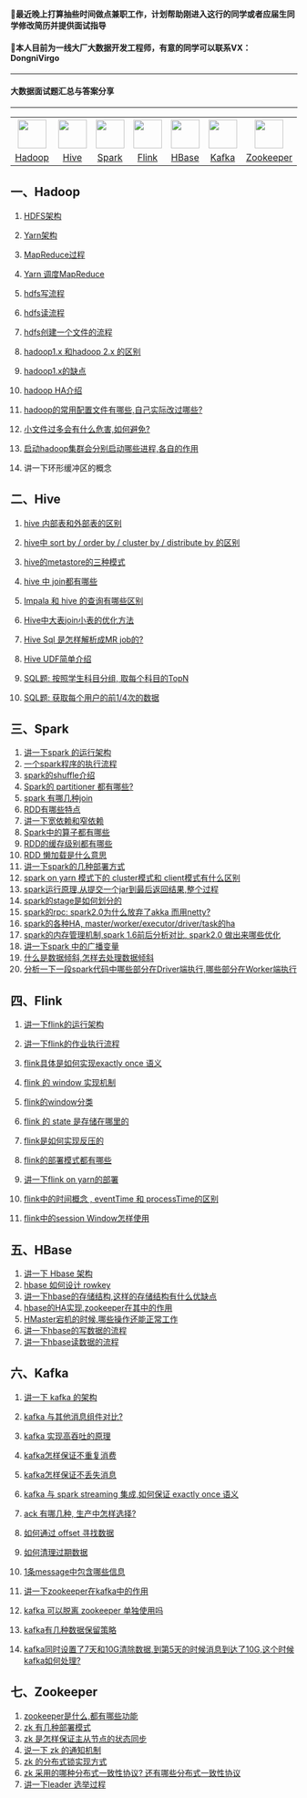 #### 🚩最近晚上打算抽些时间做点兼职工作，计划帮助刚进入这行的同学或者应届生同学修改简历并提供面试指导
#### 🚩本人目前为一线大厂大数据开发工程师，有意的同学可以联系VX：DongniVirgo
---

#### 大数据面试题汇总与答案分享

------

<table>
    <tr>
     <th><img width="50px" src="./pictures/hadoop.jpg"></th>
     <th><img width="50px" src="./pictures/hive.jpg"></th>
     <th><img width="50px" src="./pictures/spark.jpg"></th>
     <th><img width="50px" src="./pictures/flink.png"></th>
     <th><img width="50px" src="./pictures/hbase.png"></th>
     <th><img width="50px" src="./pictures/kafka.png"></th>
     <th><img width="50px" src="./pictures/zookeeper.jpg"></th>
    </tr>
<tr>
  <td align="center"><a href="#一hadoop">Hadoop</a></td>
  <td align="center"><a href="#二hive">Hive</a></td>
  <td align="center"><a href="#三spark">Spark</a></td>
  <td align="center"><a href="#四flink">Flink</a></td>
  <td align="center"><a href="#五hbase">HBase</a></td>
  <td align="center"><a href="#六kafka">Kafka</a></td>
  <td align="center"><a href="#七zookeeper">Zookeeper</a></td>
</tr>
    </table>


## 一、Hadoop

1. [HDFS架构](./docs/HDFS架构.md)

2. [Yarn架构](./docs/Yarn架构.md)

3. [MapReduce过程](./docs/MapReduce过程.md)

4. [Yarn 调度MapReduce](./docs/Yarn调度MapReduce.md)

5. [hdfs写流程](./docs/hdfs写流程.md)

6. [hdfs读流程](./docs/hdfs读流程.md)

7. [hdfs创建一个文件的流程](./docs/hdfs创建一个文件的流程.md)

8. [hadoop1.x 和hadoop 2.x 的区别](./docs/hadoop1.x和hadoop2.x的区别.md)

9. [hadoop1.x的缺点](./docs/hadoop1.x的缺点.md)

10. [hadoop HA介绍](./docs/hadoopHA介绍.md)

11. [hadoop的常用配置文件有哪些,自己实际改过哪些?](./docs/hadoop的常用配置文件有哪些.md)

12. [小文件过多会有什么危害,如何避免?](./docs/小文件过多会有什么危害.md)

13. [启动hadoop集群会分别启动哪些进程,各自的作用](./docs/启动hadoop集群会分别启动哪些进程.md)

14. 讲一下环形缓冲区的概念

    

## 二、Hive

1. [hive 内部表和外部表的区别](./docs/hive内部表和外部表的区别.md)

2. [hive中 sort by / order by / cluster by / distribute by 的区别](./docs/hive四种排序方式的区别.md)

3. [hive的metastore的三种模式](./docs/hive的metastore的三种模式.md)

4. [hive 中 join都有哪些](./docs/hive中join都有哪些.md)

5. [Impala 和 hive 的查询有哪些区别](./docs/Impala和hive的查询有哪些区别.md)

6. [Hive中大表join小表的优化方法](./docs/Hive中大表join小表的优化方法.md)

7. [Hive Sql 是怎样解析成MR job的?](./docs/HiveToMR.md)

8. [Hive UDF简单介绍](./docs/HiveUDF简单介绍.md)

9. [SQL题: 按照学生科目分组, 取每个科目的TopN](./docs/按照学生科目取每个科目的TopN.md)

10. [SQL题: 获取每个用户的前1/4次的数据](./docs/获取每个用户的前14次的数据.md)

    

## 三、Spark

1. [讲一下spark 的运行架构](./docs/讲一下spark的运行架构.md)
2. [一个spark程序的执行流程](./docs/一个spark程序的执行流程.md)
3. [spark的shuffle介绍](./docs/spark的shuffle介绍.md)
4. [Spark的 partitioner 都有哪些?](./docs/Spark的partitioner都有哪些.md)
5. [spark 有哪几种join](./docs/spark有哪几种join.md)
6. [RDD有哪些特点](./docs/RDD有哪些特点.md)
7. [讲一下宽依赖和窄依赖](./docs/讲一下宽依赖和窄依赖.md)
8. [Spark中的算子都有哪些](./docs/Spark中的算子都有哪些.md)
9. [RDD的缓存级别都有哪些](./docs/RDD的缓存级别都有哪些.md)
10. [RDD 懒加载是什么意思](./docs/RDD懒加载是什么意思.md)
11. [讲一下spark的几种部署方式](./docs/讲一下spark的几种部署方式.md)
12. [spark on yarn 模式下的 cluster模式和 client模式有什么区别](./docs/spark中cluster模式和client模式有什么区别.md)
13. [spark运行原理,从提交一个jar到最后返回结果,整个过程](./docs/spark从提交一个jar到最后返回结果.md)
14. [spark的stage是如何划分的](./docs/spark的stage是如何划分的.md)
15. [spark的rpc: spark2.0为什么放弃了akka 而用netty?](./docs/spark2.0为什么放弃了akka而用netty.md)
16. [spark的各种HA,  master/worker/executor/driver/task的ha](./docs/spark的各种HA.md)
17. [spark的内存管理机制,spark 1.6前后分析对比, spark2.0 做出来哪些优化](./docs/spark的内存管理机制.md)
18. [讲一下spark 中的广播变量](./docs/spark中的广播变量.md)
19. [什么是数据倾斜,怎样去处理数据倾斜](./docs/怎样去处理数据倾斜.md)
20. [分析一下一段spark代码中哪些部分在Driver端执行,哪些部分在Worker端执行](./docs/分析一下一段spark代码中哪些部分在Driver端执行.md)

## 四、Flink

1. [讲一下flink的运行架构](./docs/讲一下flink的运行架构.md)

2. [讲一下flink的作业执行流程](./docs/讲一下flink的作业执行流程.md)

3. [flink具体是如何实现exactly once 语义](./docs/flink具体是如何实现exactlyonce语义.md)

4. [flink 的 window 实现机制](./docs/flink的window实现机制.md)

5. [flink的window分类](./docs/flink的window分类.md)

6. [flink 的 state 是存储在哪里的](./docs/flink的state是存储在哪里的.md)

7. [flink是如何实现反压的](./docs/flink是如何实现反压的.md)

8. [flink的部署模式都有哪些](./docs/flink的部署模式都有哪些.md)

9. [讲一下flink on yarn的部署](./docs/讲一下flinkonyarn的部署.md)

10. [flink中的时间概念 , eventTime 和 processTime的区别](./docs/flink中的时间概念.md)

11. [flink中的session Window怎样使用](./docs/flink中的sessionWindow怎样使用.md)

    


## 五、HBase

1. [讲一下 Hbase 架构](./docs/讲一下Hbase架构.md)
2. [hbase 如何设计 rowkey](./docs/hbase如何设计rowkey.md)
3. [讲一下hbase的存储结构,这样的存储结构有什么优缺点](./docs/讲一下hbase的存储结构.md)
4. [hbase的HA实现,zookeeper在其中的作用](./docs/hbase的HA实现.md)
5. [HMaster宕机的时候,哪些操作还能正常工作](./docs/HMaster宕机.md)
6. [讲一下hbase的写数据的流程](./docs/讲一下hbase的写数据的流程.md)
7. [讲一下hbase读数据的流程](./docs/讲一下hbase读数据的流程.md)

## 六、Kafka

1. [讲一下 kafka 的架构](./docs/讲一下kafka的架构.md)

2. [kafka 与其他消息组件对比?](./docs/kafka与其他消息组件对比.md)

3. [kafka 实现高吞吐的原理](./docs/kafka实现高吞吐的原理.md)

4. [kafka怎样保证不重复消费](./docs/kafka怎样保证不重复消费.md)

5. [kafka怎样保证不丢失消息](./docs/kafka怎样保证不丢失消息.md)

6. [kafka 与 spark streaming 集成,如何保证 exactly once 语义](./docs/kafka与sparkstreaming集成.md)

7. [ack 有哪几种, 生产中怎样选择?](./docs/ack有哪几种.md)

8. [如何通过 offset 寻找数据](./docs/如何通过offset寻找数据.md)

9. [如何清理过期数据](./docs/如何清理过期数据.md)

10. [1条message中包含哪些信息](./docs/1条message中包含哪些信息.md)

11. [讲一下zookeeper在kafka中的作用](./docs/讲一下zookeeper在kafka中的作用.md)

12. [kafka 可以脱离 zookeeper 单独使用吗](./docs/kafka可以脱离zookeeper单独使用吗.md)

13. [kafka有几种数据保留策略](./docs/kafka有几种数据保留策略.md)

14. [kafka同时设置了7天和10G清除数据,到第5天的时候消息到达了10G,这个时候kafka如何处理?](./docs/kafka同时设置了7天和10G清除数据.md)

    

## 七、Zookeeper

1. [zookeeper是什么,都有哪些功能](./docs/zookeeper是什么.md)
2. [zk 有几种部署模式](./docs/zk有几种部署模式.md)
3. [zk 是怎样保证主从节点的状态同步](./docs/zk是怎样保证主从节点的状态同步.md)
4. [说一下 zk 的通知机制](./docs/说一下zk的通知机制.md)
5. [zk 的分布式锁实现方式](./docs/zk的分布式锁实现方式.md)
6. [zk 采用的哪种分布式一致性协议? 还有哪些分布式一致性协议](./docs/大数据生态圈还有哪些选举协议.md)
7. [讲一下leader 选举过程](./docs/讲一下leader选举过程.md)

